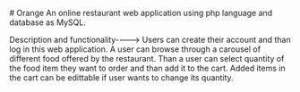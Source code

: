 #   O r a n g e
An online restaurant web application using php language and database as MySQL.

Description and functionality---->
 Users can create their account and than log in this web application.
A user can browse through a carousel of different food offered by the restaurant. Than a user can select quantity of the food item they want to order and than add it to the cart.
Added items in the cart can be edittable if user wants to change its quantity.
